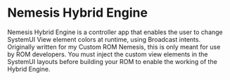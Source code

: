 # Nemesis Hybrid Engine

Nemesis Hybrid Engine is a controller app that enables the user to change SystemUI View element colors at runtime, using Broadcast intents. Originally written for my Custom ROM Nemesis, this is only meant for use by ROM developers. You must inject the custom view elements in the SystemUI layouts before building your ROM to enable the working of the Hybrid Engine.
